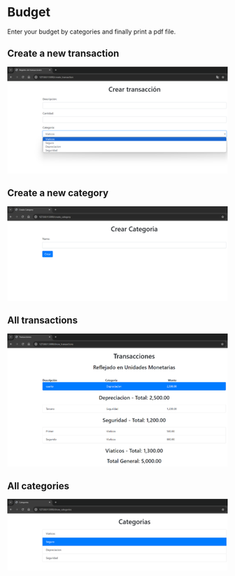 # Budget
Enter your budget by categories and finally print a pdf file.

## Create a new transaction

![Transaction](results/03.png)

## Create a new category

![Category](results/04.png)

## All transactions

![Transactions](results/01.png)

## All categories

![Categories](results/02.png)
